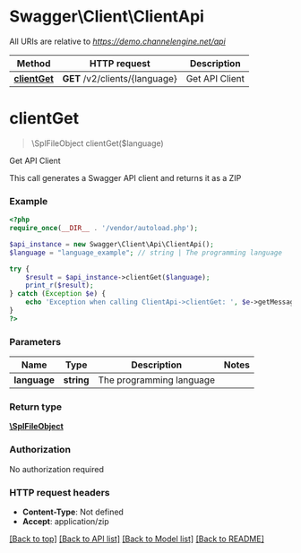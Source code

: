 # Swagger\Client\ClientApi

All URIs are relative to *https://demo.channelengine.net/api*

Method | HTTP request | Description
------------- | ------------- | -------------
[**clientGet**](ClientApi.md#clientGet) | **GET** /v2/clients/{language} | Get API Client


# **clientGet**
> \SplFileObject clientGet($language)

Get API Client

This call generates a Swagger API client and returns it as a ZIP

### Example
```php
<?php
require_once(__DIR__ . '/vendor/autoload.php');

$api_instance = new Swagger\Client\Api\ClientApi();
$language = "language_example"; // string | The programming language

try {
    $result = $api_instance->clientGet($language);
    print_r($result);
} catch (Exception $e) {
    echo 'Exception when calling ClientApi->clientGet: ', $e->getMessage(), PHP_EOL;
}
?>
```

### Parameters

Name | Type | Description  | Notes
------------- | ------------- | ------------- | -------------
 **language** | **string**| The programming language |

### Return type

[**\SplFileObject**](../Model/\SplFileObject.md)

### Authorization

No authorization required

### HTTP request headers

 - **Content-Type**: Not defined
 - **Accept**: application/zip

[[Back to top]](#) [[Back to API list]](../../README.md#documentation-for-api-endpoints) [[Back to Model list]](../../README.md#documentation-for-models) [[Back to README]](../../README.md)

